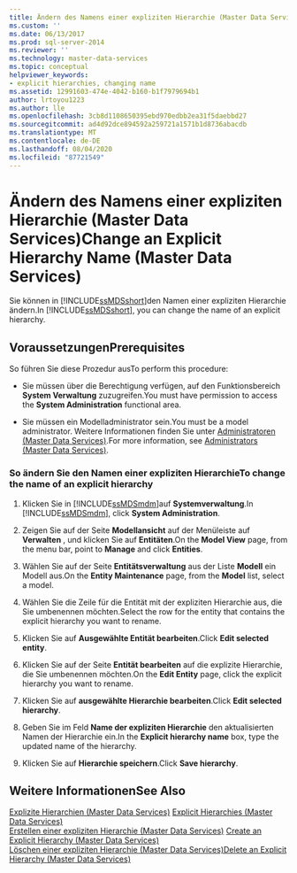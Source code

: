 ```yaml
---
title: Ändern des Namens einer expliziten Hierarchie (Master Data Services) | Microsoft-Dokumentation
ms.custom: ''
ms.date: 06/13/2017
ms.prod: sql-server-2014
ms.reviewer: ''
ms.technology: master-data-services
ms.topic: conceptual
helpviewer_keywords:
- explicit hierarchies, changing name
ms.assetid: 12991603-474e-4042-b160-b1f7979694b1
author: lrtoyou1223
ms.author: lle
ms.openlocfilehash: 3cb8d1108650395ebd970edbb2ea31f5daebbd27
ms.sourcegitcommit: ad4d92dce894592a259721a1571b1d8736abacdb
ms.translationtype: MT
ms.contentlocale: de-DE
ms.lasthandoff: 08/04/2020
ms.locfileid: "87721549"
---
```

# <a name="change-an-explicit-hierarchy-name-master-data-services"></a><span data-ttu-id="f039e-102">Ändern des Namens einer expliziten Hierarchie (Master Data Services)</span><span class="sxs-lookup"><span data-stu-id="f039e-102">Change an Explicit Hierarchy Name (Master Data Services)</span></span>
  <span data-ttu-id="f039e-103">Sie können in [!INCLUDE[ssMDSshort](../includes/ssmdsshort-md.md)]den Namen einer expliziten Hierarchie ändern.</span><span class="sxs-lookup"><span data-stu-id="f039e-103">In [!INCLUDE[ssMDSshort](../includes/ssmdsshort-md.md)], you can change the name of an explicit hierarchy.</span></span>  
  
## <a name="prerequisites"></a><span data-ttu-id="f039e-104">Voraussetzungen</span><span class="sxs-lookup"><span data-stu-id="f039e-104">Prerequisites</span></span>  
 <span data-ttu-id="f039e-105">So führen Sie diese Prozedur aus</span><span class="sxs-lookup"><span data-stu-id="f039e-105">To perform this procedure:</span></span>  
  
-   <span data-ttu-id="f039e-106">Sie müssen über die Berechtigung verfügen, auf den Funktionsbereich **System Verwaltung** zuzugreifen.</span><span class="sxs-lookup"><span data-stu-id="f039e-106">You must have permission to access the **System Administration** functional area.</span></span>  
  
-   <span data-ttu-id="f039e-107">Sie müssen ein Modelladministrator sein.</span><span class="sxs-lookup"><span data-stu-id="f039e-107">You must be a model administrator.</span></span> <span data-ttu-id="f039e-108">Weitere Informationen finden Sie unter [Administratoren &#40;Master Data Services&#41;](administrators-master-data-services.md).</span><span class="sxs-lookup"><span data-stu-id="f039e-108">For more information, see [Administrators &#40;Master Data Services&#41;](administrators-master-data-services.md).</span></span>  
  
### <a name="to-change-the-name-of-an-explicit-hierarchy"></a><span data-ttu-id="f039e-109">So ändern Sie den Namen einer expliziten Hierarchie</span><span class="sxs-lookup"><span data-stu-id="f039e-109">To change the name of an explicit hierarchy</span></span>  
  
1.  <span data-ttu-id="f039e-110">Klicken Sie in [!INCLUDE[ssMDSmdm](../includes/ssmdsmdm-md.md)]auf **Systemverwaltung**.</span><span class="sxs-lookup"><span data-stu-id="f039e-110">In [!INCLUDE[ssMDSmdm](../includes/ssmdsmdm-md.md)], click **System Administration**.</span></span>  
  
2.  <span data-ttu-id="f039e-111">Zeigen Sie auf der Seite **Modellansicht** auf der Menüleiste auf **Verwalten** , und klicken Sie auf **Entitäten**.</span><span class="sxs-lookup"><span data-stu-id="f039e-111">On the **Model View** page, from the menu bar, point to **Manage** and click **Entities**.</span></span>  
  
3.  <span data-ttu-id="f039e-112">Wählen Sie auf der Seite **Entitätsverwaltung** aus der Liste **Modell** ein Modell aus.</span><span class="sxs-lookup"><span data-stu-id="f039e-112">On the **Entity Maintenance** page, from the **Model** list, select a model.</span></span>  
  
4.  <span data-ttu-id="f039e-113">Wählen Sie die Zeile für die Entität mit der expliziten Hierarchie aus, die Sie umbenennen möchten.</span><span class="sxs-lookup"><span data-stu-id="f039e-113">Select the row for the entity that contains the explicit hierarchy you want to rename.</span></span>  
  
5.  <span data-ttu-id="f039e-114">Klicken Sie auf **Ausgewählte Entität bearbeiten**.</span><span class="sxs-lookup"><span data-stu-id="f039e-114">Click **Edit selected entity**.</span></span>  
  
6.  <span data-ttu-id="f039e-115">Klicken Sie auf der Seite **Entität bearbeiten** auf die explizite Hierarchie, die Sie umbenennen möchten.</span><span class="sxs-lookup"><span data-stu-id="f039e-115">On the **Edit Entity** page, click the explicit hierarchy you want to rename.</span></span>  
  
7.  <span data-ttu-id="f039e-116">Klicken Sie auf **ausgewählte Hierarchie bearbeiten**.</span><span class="sxs-lookup"><span data-stu-id="f039e-116">Click **Edit selected hierarchy**.</span></span>  
  
8.  <span data-ttu-id="f039e-117">Geben Sie im Feld **Name der expliziten Hierarchie** den aktualisierten Namen der Hierarchie ein.</span><span class="sxs-lookup"><span data-stu-id="f039e-117">In the **Explicit hierarchy name** box, type the updated name of the hierarchy.</span></span>  
  
9. <span data-ttu-id="f039e-118">Klicken Sie auf **Hierarchie speichern**.</span><span class="sxs-lookup"><span data-stu-id="f039e-118">Click **Save hierarchy**.</span></span>  
  
## <a name="see-also"></a><span data-ttu-id="f039e-119">Weitere Informationen</span><span class="sxs-lookup"><span data-stu-id="f039e-119">See Also</span></span>  
 <span data-ttu-id="f039e-120">[Explizite Hierarchien &#40;Master Data Services&#41;](../../2014/master-data-services/explicit-hierarchies-master-data-services.md) </span><span class="sxs-lookup"><span data-stu-id="f039e-120">[Explicit Hierarchies &#40;Master Data Services&#41;](../../2014/master-data-services/explicit-hierarchies-master-data-services.md) </span></span>  
 <span data-ttu-id="f039e-121">[Erstellen einer expliziten Hierarchie &#40;Master Data Services&#41;](../../2014/master-data-services/create-an-explicit-hierarchy-master-data-services.md) </span><span class="sxs-lookup"><span data-stu-id="f039e-121">[Create an Explicit Hierarchy &#40;Master Data Services&#41;](../../2014/master-data-services/create-an-explicit-hierarchy-master-data-services.md) </span></span>  
 [<span data-ttu-id="f039e-122">Löschen einer expliziten Hierarchie &#40;Master Data Services&#41;</span><span class="sxs-lookup"><span data-stu-id="f039e-122">Delete an Explicit Hierarchy &#40;Master Data Services&#41;</span></span>](../../2014/master-data-services/delete-an-explicit-hierarchy-master-data-services.md)  
  
  
